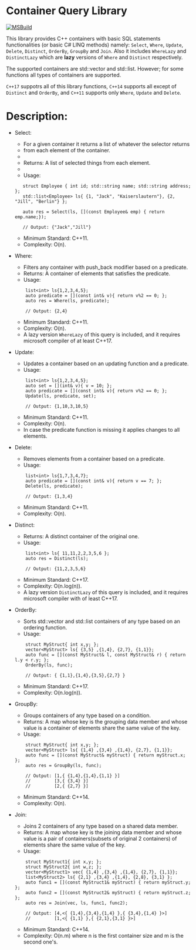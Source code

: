 # Container Query Library

[![MSBuild](https://github.com/muazsh/ContainerQueryLibrary/actions/workflows/msbuild.yml/badge.svg)](https://github.com/muazsh/ContainerQueryLibrary/actions/workflows/msbuild.yml)

This library provides C++ containers with basic SQL statements functionalities (or basic C# LINQ methods) namely: `Select`, `Where`, `Update`, `Delete`, `Distinct`, `OrderBy`, `GroupBy` and `Join`. Also it includes `WhereLazy` and `DistinctLazy` which are **lazy** versions of `Where` and `Distinct` respectively. 

The supported containers are std::vector and std::list. However; for some functions all types of containers are supported.

`C++17` suppotrs all of this library functions, `C++14` supports all except of `Distinct` and `OrderBy`, and `C++11` supports only `Where`, `Update` and `Delete`.

# Description:
* Select:
	*  For a given container it returns a list of whatever the selector returns
	*  from each element of the container.
	*
	*  Returns: A list of selected things from each element.
	*
	*  Usage:
	```
	   struct Employee { int id; std::string name; std::string address; };
	   std::list<Employee> ls{ {1, "Jack", "Kaiserslautern"}, {2, "Jill", "Berlin"} };
        
	   auto res = Select(ls, [](const Employee& emp) { return emp.name;});
	   
	   // Output: {"Jack","Jill"}
	```
	*  Minimum Standard: C++11.
	*  Complexity: O(n).
	
* Where:
	*  Filters any container with push_back modifier based on a predicate. 
	*  Returns: A container of elements that satisfies the predicate.
	*  Usage:
  ```
	  list<int> ls{1,2,3,4,5};
	  auto predicate = [](const int& v){ return v%2 == 0; };
	  auto res = Where(ls, predicate); 
	  
	  // Output: {2,4}
  ```
	*  Minimum Standard: C++11.
	*  Complexity: O(n).
	*  A lazy version `WhereLazy` of this query is included, and it requires microsoft compiler of at least C++17.

* Update:
	*  Updates a container based on an updating function and a predicate.
	*  Usage:
  ```
	  list<int> ls{1,2,3,4,5};
	  auto set = [](int& v){ v = 10; };
	  auto predicate = [](const int& v){ return v%2 == 0; };
	  Update(ls, predicate, set);
	  
	  // Output: {1,10,3,10,5}
  ```
	*  Minimum Standard: C++11.
	*  Complexity: O(n).
	*  In case the predicate function is missing it applies changes to all elements.

* Delete:
	*  Removes elements from a container based on a predicate.
	*  Usage:
  ```
	  list<int> ls{1,7,3,4,7};
	  auto predicate = [](const int& v){ return v == 7; };
	  Delete(ls, predicate);
	  
	  // Output: {1,3,4}
  ```
	*  Minimum Standard: C++11.
	*  Complexity: O(n).
	
* Distinct:
	*  Returns: A distinct container of the original one.
	*  Usage:
  ```
	  list<int> ls{ 11,11,2,2,3,5,6 };
	  auto res = Distinct(ls);
	  
	  // Output: {11,2,3,5,6}
  ```
  	*  Minimum Standard: C++17.
	*  Complexity: O(n.log(n)).
  	*  A lazy version `DistinctLazy` of this query is included, and it requires microsoft compiler with of least C++17.
  
* OrderBy:
	*  Sorts std::vector and std::list containers of any type based on an ordering function.
	*  Usage:
  ```
	  struct MyStruct{ int x,y; };
	  vector<MyStruct> ls{ {3,5} ,{1,4}, {2,7}, {1,1}};
	  auto func = [](const MyStruct& l, const MyStruct& r) { return l.y < r.y; };
	  OrderBy(ls, func);
	  
	  // Output: { {1,1},{1,4},{3,5},{2,7} }
  ```
	*  Minimum Standard: C++17.
	*  Complexity: O(n.log(n)).
  
* GroupBy:
	*  Groups containers of any type based on a condition.
	*  Returns: A map whose key is the grouping data member and whose value is a container of elements share the same value of the key.
	*  Usage:
  ```
	  struct MyStruct{ int x,y; };
	  vector<MyStruct> ls{ {1,4} ,{3,4} ,{1,4}, {2,7}, {1,1}};
	  auto func = [](const MyStruct& myStruct) { return myStruct.x; };
	  auto res = GroupBy(ls, func);
	  
	  // Output: [1,{ {1,4},{1,4},{1,1} }]
	  //         [3,{ {3,4} }]
	  //         [2,{ {2,7} }]
  ```
	*  Minimum Standard: C++14.
	*  Complexity: O(n).
  
* Join:
	*  Joins 2 containers of any type based on a shared data member.
	*  Returns: A map whose key is the joining data member and whose value is a pair of containers(subsets of original 2 containers) of elements share the same value of the key.
	*  Usage:
  ```
	  struct MyStruct1{ int x,y; };
	  struct MyStruct2{ int w,z; };
	  vector<MyStruct1> vec{ {1,4} ,{3,4} ,{1,4}, {2,7}, {1,1}};
	  list<MyStruct2> ls{ {2,1} ,{3,4} ,{1,4}, {2,8}, {3,1} };
	  auto func1 = [](const MyStruct1& myStruct) { return myStruct.y; };
	  auto func2 = [](const MyStruct2& myStruct) { return myStruct.z; };
	  auto res = Join(vec, ls, func1, func2);
	  
	  // Output: [4,<{ {1,4},{3,4},{1,4} },{ {3,4},{1,4} }>]
	  //         [1,<{ {1,1} },{ {2,1},{3,1} }>]
  ```
	*  Minimum Standard: C++14.
	*  Complexity: O(n.m) where n is the first container size and m is the second one's.
  
  
